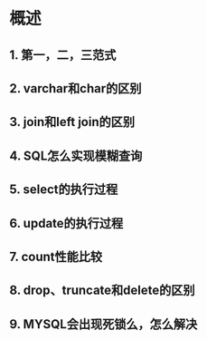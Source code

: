 # 概述

## 1. 第一，二，三范式

## 2. varchar和char的区别

## 3. join和left join的区别

## 4. SQL怎么实现模糊查询

## 5. select的执行过程

## 6. update的执行过程

## 7. count性能比较

## 8. drop、truncate和delete的区别

## 9. MYSQL会出现死锁么，怎么解决




